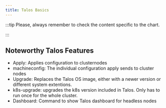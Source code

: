 ```yaml
---
title: Talos Basics
---
```


:::tip
Please, always remember to check the content specific to the chart.

:::

## Noteworthy Talos Features

- Apply: Applies configuration to clusternodes
- machineconfig: The individual configuration apply sends to cluster nodes
- Upgrade: Replaces the Talos OS image, either with a newer version or different system extentions.
- k8s-upgrade: upgrades the k8s version included in Talos. Only has to run once for the whole cluster.
- Dashboard: Command to show Talos dashboard for headless nodes
